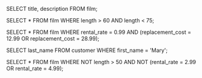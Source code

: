 SELECT title, description FROM film;

SELECT * FROM film
WHERE length > 60 AND length < 75;

SELECT * FROM film
WHERE rental_rate = 0.99 AND (replacement_cost = 12.99 OR replacement_cost = 28.99);

SELECT last_name FROM customer 
WHERE first_name = 'Mary';

SELECT * FROM film 
WHERE NOT length > 50 
AND NOT (rental_rate = 2.99 OR rental_rate = 4.99);